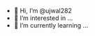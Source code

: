 - 👋 Hi, I’m @ujwal282
- 👀 I’m interested in ...
- 🌱 I’m currently learning ...


<!---
ujwal282/ujwal282 is a ✨ special ✨ repository because its `README.md` (this file) appears on your GitHub profile.
You can click the Preview link to take a look at your changes.
--->
